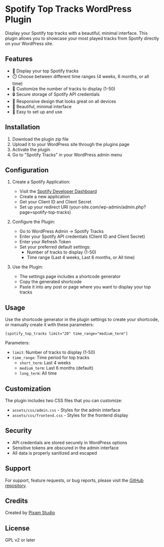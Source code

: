 # Spotify Top Tracks WordPress Plugin

Display your Spotify top tracks with a beautiful, minimal interface. This plugin allows you to showcase your most played tracks from Spotify directly on your WordPress site.

## Features

- 🎵 Display your top Spotify tracks
- ⏱️ Choose between different time ranges (4 weeks, 6 months, or all time)
- 🔢 Customize the number of tracks to display (1-50)
- 🔒 Secure storage of Spotify API credentials
- 📱 Responsive design that looks great on all devices
- 🎨 Beautiful, minimal interface
- 🚀 Easy to set up and use

## Installation

1. Download the plugin zip file
2. Upload it to your WordPress site through the plugins page
3. Activate the plugin
4. Go to "Spotify Tracks" in your WordPress admin menu

## Configuration

1. Create a Spotify Application:
   - Visit the [Spotify Developer Dashboard](https://developer.spotify.com/dashboard)
   - Create a new application
   - Get your Client ID and Client Secret
   - Set up your redirect URI (your-site.com/wp-admin/admin.php?page=spotify-top-tracks)

2. Configure the Plugin:
   - Go to WordPress Admin → Spotify Tracks
   - Enter your Spotify API credentials (Client ID and Client Secret)
   - Enter your Refresh Token
   - Set your preferred default settings:
     - Number of tracks to display (1-50)
     - Time range (Last 4 weeks, Last 6 months, or All time)

3. Use the Plugin:
   - The settings page includes a shortcode generator
   - Copy the generated shortcode
   - Paste it into any post or page where you want to display your top tracks

## Usage

Use the shortcode generator in the plugin settings to create your shortcode, or manually create it with these parameters:

```
[spotify_top_tracks limit="20" time_range="medium_term"]
```

Parameters:
- `limit`: Number of tracks to display (1-50)
- `time_range`: Time period for top tracks
  - `short_term`: Last 4 weeks
  - `medium_term`: Last 6 months (default)
  - `long_term`: All time

## Customization

The plugin includes two CSS files that you can customize:
- `assets/css/admin.css` - Styles for the admin interface
- `assets/css/frontend.css` - Styles for the frontend display

## Security

- API credentials are stored securely in WordPress options
- Sensitive tokens are obscured in the admin interface
- All data is properly sanitized and escaped

## Support

For support, feature requests, or bug reports, please visit the [GitHub repository](https://github.com/pixamstudio/spotify-top-tracks).

## Credits

Created by [Pixam Studio](https://pixamstudio.com)

## License

GPL v2 or later